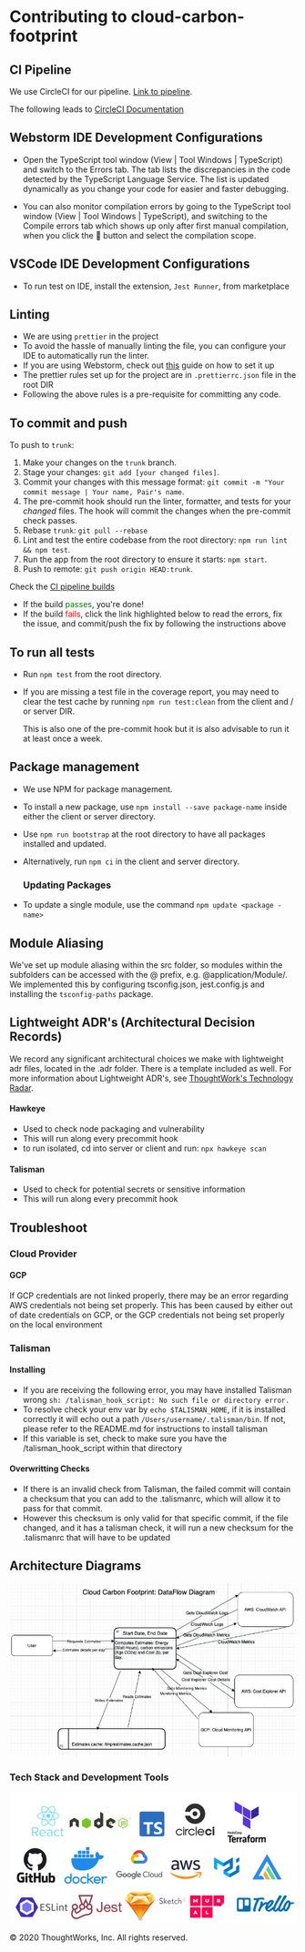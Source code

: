 # Contributing to cloud-carbon-footprint

## CI Pipeline

We use CircleCI for our pipeline. [Link to pipeline](https://app.circleci.com/pipelines/github/twlabs/cloud-carbon-footprint).

The following leads to [CircleCI Documentation](https://circleci.com/docs/)

## Webstorm IDE Development Configurations
-  Open the TypeScript tool window (View | Tool Windows | TypeScript) and switch to the Errors tab.
The tab lists the discrepancies in the code detected by the TypeScript Language Service. The list is updated dynamically as you change your code for easier and faster debugging.  

- You can also monitor compilation errors by going to the TypeScript tool window (View | Tool Windows | TypeScript),
and switching to the Compile errors tab which shows up only after first manual compilation, when you click the :hammer: button and select the compilation scope.

## VSCode IDE Development Configurations
- To run test on IDE, install the extension, `Jest Runner`, from marketplace

## Linting
- We are using `prettier` in the project
- To avoid the hassle of manually linting the file, you can configure your IDE to automatically run the
linter.
- If you are using Webstorm, check out [this](https://prettier.io/docs/en/webstorm.html) guide on how to 
   set it up
- The prettier rules set up for the project are in `.prettierrc.json` file in the root DIR
- Following the above rules is a pre-requisite for committing any code.

## To commit and push

To push to `trunk`:

1. Make your changes on the `trunk` branch.
1. Stage your changes: `git add [your changed files]`.
1. Commit your changes with this message format: `git commit -m "Your commit message | Your name, Pair's name`.
1. The pre-commit hook should run the linter, formatter, and tests for your _changed_ files. The hook will commit the changes when the pre-commit check passes.
1. Rebase `trunk`: `git pull --rebase`
1. Lint and test the entire codebase from the root directory: `npm run lint && npm test`.
1. Run the app from the root directory to ensure it starts: `npm start`.
1. Push to remote: `git push origin HEAD:trunk`.

Check the [CI pipeline builds](https://app.circleci.com/pipelines/github/twlabs/cloud-carbon-footprint)

- If the build <span style="color:green">passes</span>, you're done!
- If the build <span style="color:red">fails</span>, click the link highlighted below to read the errors, fix the issue, and commit/push the fix by following the instructions above

## To run all tests

- Run `npm test` from the root directory.
- If you are missing a test file in the coverage report, you may need to clear the test cache by running 
  `npm run test:clean` from the client and / or server DIR.
  
  This is also one of the pre-commit hook but it is also advisable to run it at least once a week.
  

## Package management

- We use NPM for package management.
- To install a new package, use `npm install --save package-name` inside either the client or server directory.
- Use `npm run bootstrap` at the root directory to have all packages installed and updated. 
- Alternatively, run `npm ci` in the client and server directory.

  ### Updating Packages
- To update a single module, use the command `npm update <package -name>`

## Module Aliasing

We've set up module aliasing within the src folder, so modules within the subfolders can be accessed with the @ prefix, e.g. @application/Module/. We implemented this by configuring tsconfig.json, jest.config.js and installing the `tsconfig-paths` package.

## Lightweight ADR's (Architectural Decision Records)

We record any significant architectural choices we make with lightweight adr files, located in the .adr folder. There is a template included as well. For more information about Lightweight ADR's, see [ThoughtWork's Technology Radar](https://www.thoughtworks.com/radar/techniques/lightweight-architecture-decision-records).

#### Hawkeye
- Used to check node packaging and vulnerability
- This will run along every precommit hook
- to run isolated, cd into server or client and run: `npx hawkeye scan`

#### Talisman
- Used to check for potential secrets or sensitive information 
- This will run along every precommit hook

## Troubleshoot

### Cloud Provider

#### GCP
If GCP credentials are not linked properly, there may be an error regarding AWS credentials not being set properly. This
has been caused by either out of date credentials on GCP, or the GCP credentials not being set properly on the local 
environment

### Talisman
#### Installing
- If you are receiving the following error, you may have installed Talisman wrong 
`sh: /talisman_hook_script: No such file or directory error.`
- To resolve check your env var by `echo $TALISMAN_HOME`, if it is installed correctly it will echo out a 
path `/Users/username/.talisman/bin`. If not, please refer to the README.md for instructions to install talisman
- If this variable is set, check to make sure you have the /talisman_hook_script within that directory

#### Overwritting Checks
- If there is an invalid check from Talisman, the failed commit will contain a checksum that you can add to 
the .talismanrc, which will allow it to pass for that commit.
- However this checksum is only valid for that specific commit, if the file changed, and it has a talisman check, it 
will run a new checksum for the .talismanrc that will have to be updated


## Architecture Diagrams

![Data-Diagram](/Dataflow-diagram.png)

### Tech Stack and Development Tools

![tech-stack](/Tech-Stack.png)

© 2020 ThoughtWorks, Inc. All rights reserved.
